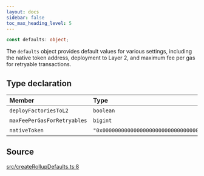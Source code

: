 ```yaml
---
layout: docs
sidebar: false
toc_max_heading_level: 5
---
```


```ts
const defaults: object;
```

The `defaults` object provides default values for various settings, including
the native token address, deployment to Layer 2, and maximum fee per gas for
retryable transactions.

## Type declaration

| Member                      | Type                                           | Value       |
| :-------------------------- | :--------------------------------------------- | :---------- |
| `deployFactoriesToL2`       | `boolean`                                      | true        |
| `maxFeePerGasForRetryables` | `bigint`                                       | ...         |
| `nativeToken`               | `"0x0000000000000000000000000000000000000000"` | zeroAddress |

## Source

[src/createRollupDefaults.ts:8](https://github.com/OffchainLabs/arbitrum-orbit-sdk/blob/cfcbd32d6879cf7817a33b24f062a0fd879ea257/src/createRollupDefaults.ts#L8)
